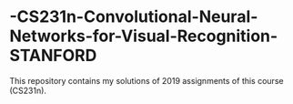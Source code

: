# -CS231n-Convolutional-Neural-Networks-for-Visual-Recognition-STANFORD
This repository contains my solutions of 2019 assignments of this course (CS231n).
